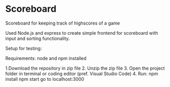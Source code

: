 # Scoreboard
Scoreboard for keeping track of highscores of a game

Used Node.js and express to create simple frontend for scoreboard with input and sorting functionality.

Setup for testing:

Requirements: node and npm installed

1.Download the repository in zip file
2. Unzip the zip file
3. Open the project folder in terminal or coding editor (pref. Visual Studio Code)
4. Run: 
    npm install
    npm start
    go to localhost:3000
